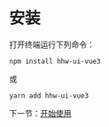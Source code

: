 # 安装

打开终端运行下列命令：

```
npm install hhw-ui-vue3
```

或

```
yarn add hhw-ui-vue3
```

下一节：[开始使用](#/doc/get-started)
